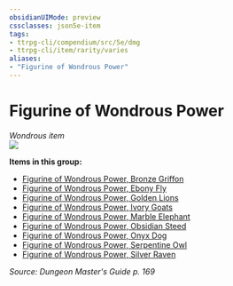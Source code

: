 ```yaml
---
obsidianUIMode: preview
cssclasses: json5e-item
tags:
- ttrpg-cli/compendium/src/5e/dmg
- ttrpg-cli/item/rarity/varies
aliases: 
- "Figurine of Wondrous Power"
---
```

# Figurine of Wondrous Power
*Wondrous item*  
![](/3-Mechanics/CLI/Compendium/items/img/figurine-of-wondrous-power.webp#right)


**Items in this group:**

- [Figurine of Wondrous Power, Bronze Griffon](/3-Mechanics/CLI/Compendium/items/figurine-of-wondrous-power-bronze-griffon.md)
- [Figurine of Wondrous Power, Ebony Fly](/3-Mechanics/CLI/Compendium/items/figurine-of-wondrous-power-ebony-fly.md)
- [Figurine of Wondrous Power, Golden Lions](/3-Mechanics/CLI/Compendium/items/figurine-of-wondrous-power-golden-lions.md)
- [Figurine of Wondrous Power, Ivory Goats](/3-Mechanics/CLI/Compendium/items/figurine-of-wondrous-power-ivory-goats.md)
- [Figurine of Wondrous Power, Marble Elephant](/3-Mechanics/CLI/Compendium/items/figurine-of-wondrous-power-marble-elephant.md)
- [Figurine of Wondrous Power, Obsidian Steed](/3-Mechanics/CLI/Compendium/items/figurine-of-wondrous-power-obsidian-steed.md)
- [Figurine of Wondrous Power, Onyx Dog](/3-Mechanics/CLI/Compendium/items/figurine-of-wondrous-power-onyx-dog.md)
- [Figurine of Wondrous Power, Serpentine Owl](/3-Mechanics/CLI/Compendium/items/figurine-of-wondrous-power-serpentine-owl.md)
- [Figurine of Wondrous Power, Silver Raven](/3-Mechanics/CLI/Compendium/items/figurine-of-wondrous-power-silver-raven.md)

*Source: Dungeon Master's Guide p. 169*